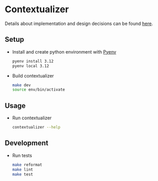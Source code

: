 # Contextualizer

Details about implementation and design decisions can be found [here](https://docs.google.com/document/d/1M_edNTDh8o6n_jDLGYgEeSKfoDLWEkCw8iyd-w9esRo).

## Setup

- Install and create python environment with [Pyenv](https://github.com/pyenv/pyenv)

  ```bash
  pyenv install 3.12
  pyenv local 3.12
  ```

- Build contextualizer

  ```bash
  make dev
  source env/bin/activate
  ```

## Usage

- Run contextualizer

  ```bash
  contextualizer --help
  ```

## Development

- Run tests

  ```bash
  make reformat
  make lint
  make test
  ```

